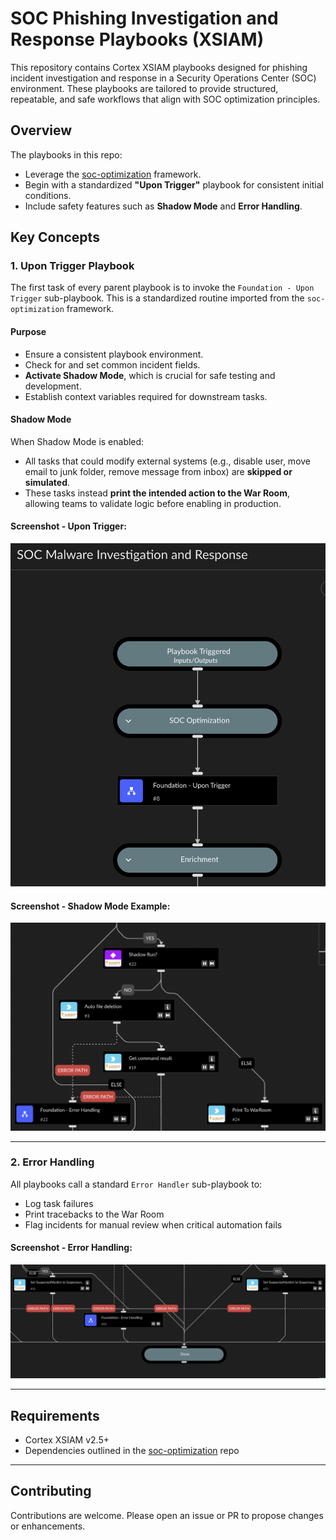 # SOC Phishing Investigation and Response Playbooks (XSIAM)

This repository contains Cortex XSIAM playbooks designed for phishing incident investigation and response in a Security Operations Center (SOC) environment. These playbooks are tailored to provide structured, repeatable, and safe workflows that align with SOC optimization principles.

## Overview

The playbooks in this repo:
- Leverage the [soc-optimization](https://github.com/Palo-Cortex/soc-optimization) framework.
- Begin with a standardized **"Upon Trigger"** playbook for consistent initial conditions.
- Include safety features such as **Shadow Mode** and **Error Handling**.

## Key Concepts

### 1. Upon Trigger Playbook

The first task of every parent playbook is to invoke the `Foundation - Upon Trigger` sub-playbook. This is a standardized routine imported from the `soc-optimization` framework.

#### Purpose
- Ensure a consistent playbook environment.
- Check for and set common incident fields.
- **Activate Shadow Mode**, which is crucial for safe testing and development.
- Establish context variables required for downstream tasks.

#### Shadow Mode
When Shadow Mode is enabled:
- All tasks that could modify external systems (e.g., disable user, move email to junk folder, remove message from inbox) are **skipped or simulated**.
- These tasks instead **print the intended action to the War Room**, allowing teams to validate logic before enabling in production.

#### Screenshot - Upon Trigger:
![Upon Trigger Playbook](./images/UponTrigger.png)

#### Screenshot - Shadow Mode Example:
![Shadow Mode](./images/ShadowMode.png)

---

### 2. Error Handling

All playbooks call a standard `Error Handler` sub-playbook to:
- Log task failures
- Print tracebacks to the War Room
- Flag incidents for manual review when critical automation fails

#### Screenshot - Error Handling:
![Error Handling](./images/ErrorHandling.png)

---

## Requirements

- Cortex XSIAM v2.5+
- Dependencies outlined in the [soc-optimization](https://github.com/Palo-Cortex/soc-optimization) repo

---



## Contributing

Contributions are welcome. Please open an issue or PR to propose changes or enhancements.
